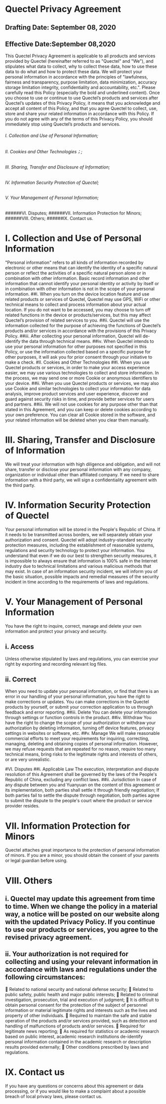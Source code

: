 Quectel Privacy Agreement
==== 
Drafting Date: September 08, 2020
------
Effective Date:September 08,2020
------
This Quectel Privacy Agreement is applicable to all products and services provided by Quectel (hereinafter referred to as "Quectel" and "We"), and stipulates what data to collect, why to collect these data, how to use these data to do what and how to protect these data. We will protect your personal information in accordance with the principles of "lawfulness, fairness and transparency, purpose limitation, data minimization, accuracy storage limitation integrity, confidentiality and accountability, etc.". Please carefully read this Policy (especially the bold and underlined content). Once you choose to use or continue to use Quectel’s products and services after Quectel’s updates of this Privacy Policy, it means that you acknowledge and accept all content of this Policy, and that you agree Quectel to collect, use, store and share your related information in accordance with this Policy. If you do not agree with any of the terms of this Privacy Policy, you should immediately stop using Quectel’s products and services. 

###### I.	Collection and Use of Personal Information;
###### II.	Cookies and Other Technologies；;
###### III.	Sharing, Transfer and Disclosure of Information;
###### IV.	Information Security Protection of Quectel;
###### V.	Your Management of Personal Information;
######VI.	Disputes;
######VII.	Information Protection for Minors;
######VIII.	Others;
######IX.	Contact us.

# I.	Collection and Use of Personal Information
"Personal information" refers to all kinds of information recorded by electronic or other means that can identify the identity of a specific natural person or reflect the activities of a specific natural person alone or in combination with other information. Basic record information and other information that cannot identify your personal identity or activity by itself or in combination with other information is not in the scope of your personal information.
##i.	When you turn on the device location feature and use related products or services of Quectel, Quectel may use GPS, WiFi or other technical means to collect and process information about your actual location. If you do not want to be accessed, you may choose to turn off related functions in the device or products/services, but this may affect Quectel’s provision of related services to you.
##ii.	Quectel will use the information collected for the purpose of achieving the functions of Quectel’s products and/or services in accordance with the provisions of this Privacy Policy. 
##iii.	After collecting your personal information, Quectel will de-identify the data through technical means. 
##iv.	When Quectel intends to use your personal information for other purposes not specified in this Policy, or use the information collected based on a specific purpose for other purposes, it will ask you for prior consent through your initiative to make a check.
#II.	Cookies and Other Technologies 
##i.	When you use Quectel products or services, in order to make your access experience easier, we may use various technologies to collect and store information. In the process, we may send one or more Cookie or anonymous identifiers to your device.
##ii.	When you use Quectel products or services, we may also use Cookie and similar technologies to collect your information for data analysis, improve product services and user experience, discover and guard against security risks in time, and provide better services for users and partners.
##iii.	We will not use cookies for any purpose other than that stated in this Agreement, and you can keep or delete cookies according to your own preference. You can clear all Cookie stored in the software, and your related information will be deleted when you clear them manually.

# III.	Sharing, Transfer and Disclosure of Information 

We will treat your information with high diligence and obligation, and will not share, transfer or disclose your personal information with any company, organization or individual other than affiliated company. If we need to share information with a third party, we will sign a confidentiality agreement with the third party.

# IV.	Information Security Protection of Quectel 
Your personal information will be stored in the People's Republic of China. If it needs to be transmitted across borders, we will separately obtain your authorization and consent. Quectel will adopt industry-standard security protection measures, including the establishment of reasonable systems, regulations and security technology to protect your information. You understand that even if we do our best to strengthen security measures, it is impossible to always ensure that information is 100% safe in the Internet industry due to technical limitations and various malicious methods that may exist. In case of an information security incident, we will inform you of the basic situation, possible impacts and remedial measures of the security incident in time according to the requirements of laws and regulations.

# V.	Your Management of Personal Information 
You have the right to inquire, correct, manage and delete your own information and protect your privacy and security.
## i.	Access
Unless otherwise stipulated by laws and regulations, you can exercise your right by exporting and recording relevant log files.
## ii.	Correct
When you need to update your personal information, or find that there is an error in our handling of your personal information, you have the right to make corrections or updates. You can make corrections in the Quectel products by yourself, or submit your correction application to us through feedback and error reporting.
##iii.	Delete
You can delete your information through settings or function controls in the product.
##iv.	Withdraw
You have the right to change the scope of your authorization or withdraw your authorization by deleting information, turning off device features, privacy settings in websites or software, etc.
##v.	Manage
We will make reasonable commercial efforts to meet your requirements for inquiring, correcting, managing, deleting and obtaining copies of personal information. However, we may refuse requests that are repeated for no reason, require too many technical means, bring risks to the legitimate rights and interests of others, or are very unrealistic.

#VI.	Disputes
##i.	Applicable Law
The execution, interpretation and dispute resolution of this Agreement shall be governed by the laws of the People's Republic of China, excluding any conflict laws.
##ii.	Jurisdiction
In case of any dispute between you and Yuanyuan on the content of this agreement or its implementation, both parties shall settle it through friendly negotiation; If both parties fail to settle the dispute through negotiation, both parties agree to submit the dispute to the people's court where the product or service provider resides.

# VII.	Information Protection for Minors
Quectel attaches great importance to the protection of personal information of minors. If you are a minor, you should obtain the consent of your parents or legal guardian before using.
# VIII.	Others
## i.	Quectel may update this agreement from time to time. When we change the policy in a material way, a notice will be posted on our website along with the updated Privacy Policy. If you continue to use our products or services, you agree to the revised privacy agreement.

## ii.	Your authorization is not required for collecting and using your relevant information in accordance with laws and regulations under the following circumstances:
	Related to national security and national defense security; 
	Related to public safety, public health and major public interests; 
	Related to criminal investigation, prosecution, trial and execution of judgment; 
	It is difficult to obtain personal consent for the protection of the subject of personnel information or material legitimate rights and interests such as the lives and property of other individuals.
	Required to maintain the safe and stable operation of the products and/or services provided, such as detection and handling of malfunctions of products and/or services.
	Required for legitimate news reporting; 
	As required for statistics or academic research based on public interest, academic research institutions de-identify personal information contained in the academic research or description results provided externally;
	Other conditions prescribed by laws and regulations.
# IX.	Contact us
If you have any questions or concerns about this agreement or data processing, or if you would like to make a complaint about a possible breach of local privacy laws, please contact us.
